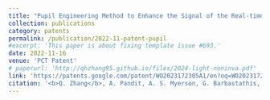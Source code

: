```yaml
---
title: "Pupil Engineering Method to Enhance the Signal of the Real-time Determination of Particle Size Distribution in Powders"
collection: publications
category: patents
permalink: /publication/2022-11-patent-pupil
#excerpt: 'This paper is about fixing template issue #693.'
date: 2022-11-16
venue: 'PCT Patent'
# paperurl: 'http://qhzhang95.github.io/files/2024-light-noninva.pdf'
link: 'https://patents.google.com/patent/WO2023172305A1/en?oq=WO2023172304A1'
citation: '<b>Q. Zhang</b>, A. Pandit, A. S. Myerson, G. Barbastathis, J. C. Gamekkanda, R. D. Braatz, Z. Guo. &quot;Pupil Engineering Method to Enhance the Signal of the Real-time Determination of Particle Size Distribution in Powders.&quot; <i>PCT Patent</i>. WO2023172305A1, filed 16-Nov-2022.'
---
```

